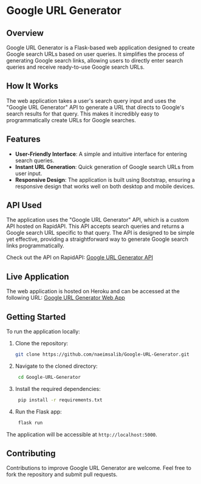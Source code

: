 # Google URL Generator

## Overview

Google URL Generator is a Flask-based web application designed to create Google search URLs based on user queries. It simplifies the process of generating Google search links, allowing users to directly enter search queries and receive ready-to-use Google search URLs.

## How It Works

The web application takes a user's search query input and uses the "Google URL Generator" API to generate a URL that directs to Google's search results for that query. This makes it incredibly easy to programmatically create URLs for Google searches.

## Features

- **User-Friendly Interface**: A simple and intuitive interface for entering search queries.
- **Instant URL Generation**: Quick generation of Google search URLs from user input.
- **Responsive Design**: The application is built using Bootstrap, ensuring a responsive design that works well on both desktop and mobile devices.

## API Used

The application uses the "Google URL Generator" API, which is a custom API hosted on RapidAPI. This API accepts search queries and returns a Google search URL specific to that query. The API is designed to be simple yet effective, providing a straightforward way to generate Google search links programmatically.

Check out the API on RapidAPI: [Google URL Generator API](https://rapidapi.com/naeimsalib/api/google-url-generator)

## Live Application

The web application is hosted on Heroku and can be accessed at the following URL: [Google URL Generator Web App](https://google-url-generator-app-22a0aa44cdad.herokuapp.com/)

## Getting Started

To run the application locally:

1. Clone the repository:
   ```bash
   git clone https://github.com/naeimsalib/Google-URL-Generator.git
3. Navigate to the cloned directory:
   ```bash
    cd Google-URL-Generator
5. Install the required dependencies:
   ```bash
    pip install -r requirements.txt
7. Run the Flask app:
   ```bash
    flask run


The application will be accessible at `http://localhost:5000`.

## Contributing

Contributions to improve Google URL Generator are welcome. Feel free to fork the repository and submit pull requests.
